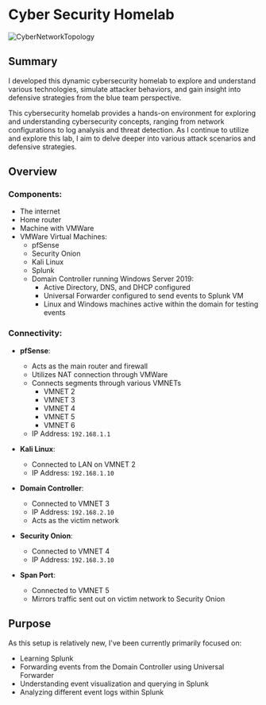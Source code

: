 # Cyber Security Homelab

![CyberNetworkTopology](https://github.com/AngelPerales10/Security-Homelab/assets/108242721/6b01b7e2-71c7-4fba-a8e4-568a6057ddc9)

## Summary
I developed this dynamic cybersecurity homelab to explore and understand various technologies, simulate attacker behaviors, and gain insight into defensive strategies from the blue team perspective.

This cybersecurity homelab provides a hands-on environment for exploring and understanding cybersecurity concepts, ranging from network configurations to log analysis and threat detection. As I continue to utilize and explore this lab, I aim to delve deeper into various attack scenarios and defensive strategies.

## Overview

### Components:
- The internet
- Home router
- Machine with VMWare
- VMWare Virtual Machines:
  - pfSense
  - Security Onion
  - Kali Linux
  - Splunk
  - Domain Controller running Windows Server 2019:
    - Active Directory, DNS, and DHCP configured
    - Universal Forwarder configured to send events to Splunk VM
    - Linux and Windows machines active within the domain for testing events

### Connectivity:
- **pfSense**:
  - Acts as the main router and firewall
  - Utilizes NAT connection through VMWare
  - Connects segments through various VMNETs
    - VMNET 2
    - VMNET 3
    - VMNET 4
    - VMNET 5
    - VMNET 6
  - IP Address: `192.168.1.1`

- **Kali Linux**:
  - Connected to LAN on VMNET 2
  - IP Address: `192.168.1.10`

- **Domain Controller**:
  - Connected to VMNET 3
  - IP Address: `192.168.2.10`
  - Acts as the victim network

- **Security Onion**:
  - Connected to VMNET 4
  - IP Address: `192.168.3.10`

- **Span Port**:
  - Connected to VMNET 5
  - Mirrors traffic sent out on victim network to Security Onion

## Purpose

As this setup is relatively new, I've been currently primarily focused on:

- Learning Splunk
- Forwarding events from the Domain Controller using Universal Forwarder
- Understanding event visualization and querying in Splunk
- Analyzing different event logs within Splunk


